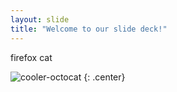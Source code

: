 ```yaml
---
layout: slide
title: "Welcome to our slide deck!"
---
```


firefox cat

![cooler-octocat](https://octodex.github.com/images/twenty-percent-cooler-octocat.png)
{: .center}
